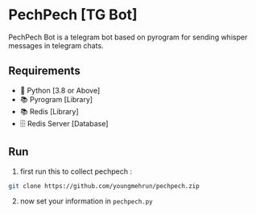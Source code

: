 # PechPech [TG Bot]
PechPech Bot is a telegram bot based on pyrogram
for sending whisper messages in telegram chats.

## Requirements 
- 🐍 Python [3.8 or Above] 
- 📚 Pyrogram [Library]
- 📚 Redis [Library]
- 🗄 Redis Server [Database]

## Run
1. first run this to collect pechpech :
```bash
git clone https://github.com/youngmehrun/pechpech.zip
```
2. now set your information in `pechpech.py`
